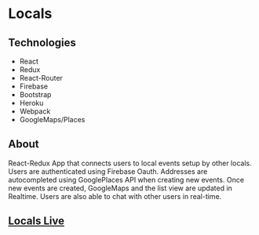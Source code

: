 # Locals 

## Technologies
* React
* Redux
* React-Router
* Firebase
* Bootstrap
* Heroku
* Webpack
* GoogleMaps/Places

## About
React-Redux App that connects users to local events setup by other locals. Users are authenticated using Firebase Oauth. Addresses are autocompleted using GooglePlaces API when creating new events. Once new events are created, GoogleMaps and the list view are updated in Realtime. Users are also able to chat with other users in real-time.

## [Locals Live](https://join-locals.herokuapp.com/)


